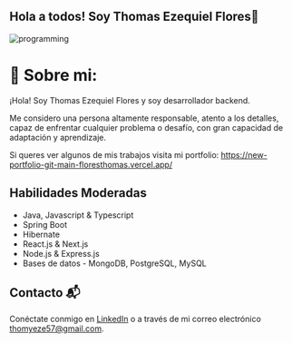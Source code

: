 ##                                                       Hola a todos! Soy Thomas Ezequiel Flores👋

![programming](https://user-images.githubusercontent.com/93939021/201541792-7820da7b-d747-4499-8ecb-e3fb84c8f665.jpg)


# 💫 Sobre mi:
¡Hola! Soy Thomas Ezequiel Flores y soy desarrollador backend.

Me considero una persona altamente responsable, atento a los detalles, capaz de enfrentar cualquier problema o desafío, con gran capacidad de adaptación y aprendizaje. 


Si queres ver algunos de mis trabajos visita mi portfolio: https://new-portfolio-git-main-floresthomas.vercel.app/<br>


## Habilidades Moderadas
- Java, Javascript & Typescript
- Spring Boot
- Hibernate
- React.js & Next.js
- Node.js & Express.js
- Bases de datos - MongoDB, PostgreSQL, MySQL

## Contacto 📬
Conéctate conmigo en [LinkedIn](https://www.linkedin.com/in/floresthomas/) o a través de mi correo electrónico thomyeze57@gmail.com.
